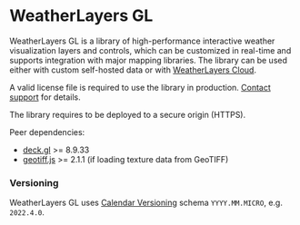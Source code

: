 # WeatherLayers GL

WeatherLayers GL is a library of high-performance interactive weather visualization layers and controls, which can be customized in real-time and supports integration with major mapping libraries. The library can be used either with custom self-hosted data or with [WeatherLayers Cloud](../weatherlayers-cloud/).

A valid license file is required to use the library in production. [Contact support](mailto:support@weatherlayers.com) for details.

The library requires to be deployed to a secure origin (HTTPS).

Peer dependencies:

* [deck.gl](https://deck.gl) >= 8.9.33
* [geotiff.js](https://github.com/geotiffjs/geotiff.js/) >= 2.1.1 (if loading texture data from GeoTIFF)

### Versioning

WeatherLayers GL uses [Calendar Versioning](https://calver.org/) schema `YYYY.MM.MICRO`, e.g. `2022.4.0`.
